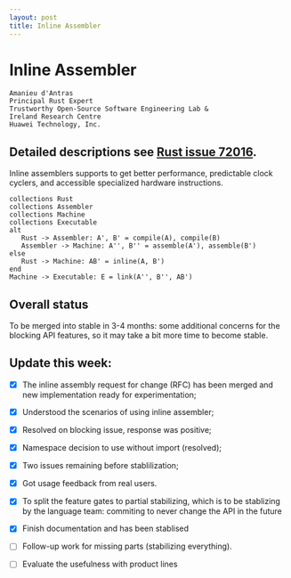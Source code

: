 ```yaml
---
layout: post
title: Inline Assembler
---
```


# Inline Assembler

```
Amanieu d'Antras
Principal Rust Expert
Trustworthy Open-Source Software Engineering Lab &
Ireland Research Centre
Huawei Technology, Inc.
```
## Detailed descriptions see [Rust issue 72016](https://github.com/rust-lang/rust/issues/72016). 

Inline assemblers supports to get better performance, predictable clock cyclers, and accessible specialized hardware instructions. 

```plantuml
collections Rust
collections Assembler
collections Machine
collections Executable
alt
   Rust -> Assembler: A', B' = compile(A), compile(B)
   Assembler -> Machine: A'', B'' = assemble(A'), assemble(B')
else
   Rust -> Machine: AB' = inline(A, B')
end
Machine -> Executable: E = link(A'', B'', AB')
```

## Overall status

To be merged into stable in 3-4 months: some additional concerns for the blocking API features, so it may take a bit more time to become stable. 

## Update this week: 

- [x] The inline assembly request for change (RFC) has been merged and new implementation ready for experimentation;

- [x] Understood the scenarios of using inline assembler;

- [x] Resolved on blocking issue, response was positive;

- [x] Namespace decision to use without import (resolved); 

- [x] Two issues remaining before stablilization;

- [x] Got usage feedback from real users. 
- [x] To split the feature gates to partial stabilizing, which is to be stablizing by the language team: commiting to never change the API in the future
- [x] Finish documentation and has been stablised
- [ ] Follow-up work for missing parts (stabilizing everything).
- [ ] Evaluate the usefulness with product lines 
